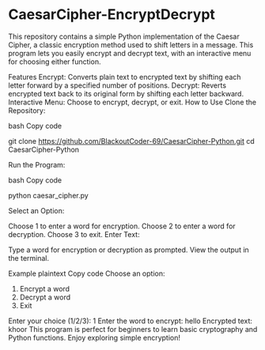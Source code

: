 # CaesarCipher-EncryptDecrypt
This repository contains a simple Python implementation of the Caesar Cipher, a classic encryption method used to shift letters in a message. This program lets you easily encrypt and decrypt text, with an interactive menu for choosing either function.

Features
Encrypt: Converts plain text to encrypted text by shifting each letter forward by a specified number of positions.
Decrypt: Reverts encrypted text back to its original form by shifting each letter backward.
Interactive Menu: Choose to encrypt, decrypt, or exit.
How to Use
Clone the Repository:

bash
Copy code

git clone https://github.com/BlackoutCoder-69/CaesarCipher-Python.git
cd CaesarCipher-Python

Run the Program:

bash
Copy code

python caesar_cipher.py

Select an Option:

Choose 1 to enter a word for encryption.
Choose 2 to enter a word for decryption.
Choose 3 to exit.
Enter Text:

Type a word for encryption or decryption as prompted.
View the output in the terminal.

Example
plaintext
Copy code
Choose an option:
1. Encrypt a word
2. Decrypt a word
3. Exit

Enter your choice (1/2/3): 1
Enter the word to encrypt: hello
Encrypted text: khoor
This program is perfect for beginners to learn basic cryptography and Python functions. Enjoy exploring simple encryption!
